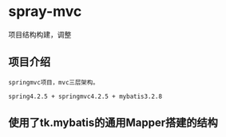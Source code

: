 # spray-mvc
项目结构构建，调整
## 项目介绍
    springmvc项目，mvc三层架构。
    
    spring4.2.5 + springmvc4.2.5 + mybatis3.2.8
    
## 使用了tk.mybatis的通用Mapper搭建的结构    

